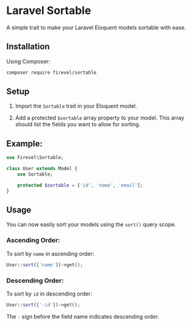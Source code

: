 # Laravel Sortable

A simple trait to make your Laravel Eloquent models sortable with ease. 

## Installation

Using Composer:

```bash
composer require firevel/sortable
```

## Setup

1. Import the `Sortable` trait in your Eloquent model.

2. Add a protected `$sortable` array property to your model. This array should list the fields you want to allow for sorting.

## Example:

```php
use Firevel\Sortable;

class User extends Model {
    use Sortable;

    protected $sortable = ['id', 'name', 'email'];
}
```

## Usage

You can now easily sort your models using the `sort()` query scope.

### Ascending Order:
To sort by `name` in ascending order:

```php
User::sort(['name'])->get();
```

### Descending Order:
To sort by `id` in descending order:

```php
User::sort(['-id'])->get();
```

The `-` sign before the field name indicates descending order.